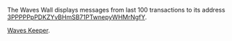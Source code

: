 The Waves Wall displays messages from last 100 transactions to its address [3PPPPPpPDKZYvBHmSB71PTwnepyWHMrNgfY](https://wavesexplorer.com/address/3PPPPPpPDKZYvBHmSB71PTwnepyWHMrNgfY).

[Waves Keeper](https://github.com/wavesplatform/waveskeeper).